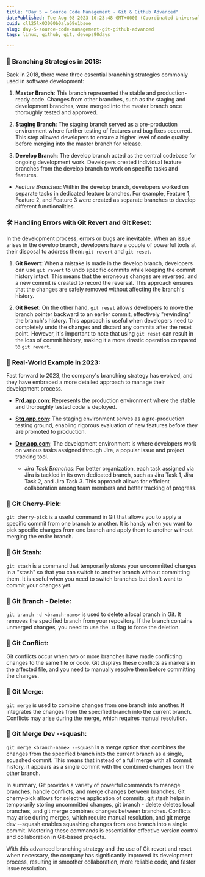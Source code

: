 ```yaml
---
title: "Day 5 = Source Code Management - Git & Github Advanced"
datePublished: Tue Aug 08 2023 10:23:48 GMT+0000 (Coordinated Universal Time)
cuid: cll25lx03000b0ala69o1bsoe
slug: day-5-source-code-management-git-github-advanced
tags: linux, github, git, devops90days

---
```


### 🌿 **Branching Strategies in 2018:**

Back in 2018, there were three essential branching strategies commonly used in software development:

1. **Master Branch**: This branch represented the stable and production-ready code. Changes from other branches, such as the staging and development branches, were merged into the master branch once thoroughly tested and approved.
    
2. **Staging Branch**: The staging branch served as a pre-production environment where further testing of features and bug fixes occurred. This step allowed developers to ensure a higher level of code quality before merging into the master branch for release.
    
3. **Develop Branch**: The develop branch acted as the central codebase for ongoing development work. Developers created individual feature branches from the develop branch to work on specific tasks and features.
    

* *Feature Branches*: Within the develop branch, developers worked on separate tasks in dedicated feature branches. For example, Feature 1, Feature 2, and Feature 3 were created as separate branches to develop different functionalities.
    

### 🛠️ **Handling Errors with Git Revert and Git Reset:**

In the development process, errors or bugs are inevitable. When an issue arises in the develop branch, developers have a couple of powerful tools at their disposal to address them: `git revert` and `git reset`.

1. **Git Revert**: When a mistake is made in the develop branch, developers can use `git revert` to undo specific commits while keeping the commit history intact. This means that the erroneous changes are reversed, and a new commit is created to record the reversal. This approach ensures that the changes are safely removed without affecting the branch's history.
    
2. **Git Reset**: On the other hand, `git reset` allows developers to move the branch pointer backward to an earlier commit, effectively "rewinding" the branch's history. This approach is useful when developers need to completely undo the changes and discard any commits after the reset point. However, it's important to note that using `git reset` can result in the loss of commit history, making it a more drastic operation compared to `git revert`.
    

### 📝 **Real-World Example in 2023:**

Fast forward to 2023, the company's branching strategy has evolved, and they have embraced a more detailed approach to manage their development process.

* [**Prd.app.com**](http://Prd.app.com): Represents the production environment where the stable and thoroughly tested code is deployed.
    
* [**Stg.app.com**](http://Stg.app.com): The staging environment serves as a pre-production testing ground, enabling rigorous evaluation of new features before they are promoted to production.
    
* [**Dev.app.com**](http://Dev.app.com): The development environment is where developers work on various tasks assigned through Jira, a popular issue and project tracking tool.
    
    * *Jira Task Branches*: For better organization, each task assigned via Jira is tackled in its own dedicated branch, such as Jira Task 1, Jira Task 2, and Jira Task 3. This approach allows for efficient collaboration among team members and better tracking of progress.
        

### 🌿 **Git Cherry-Pick**:

`git cherry-pick` is a useful command in Git that allows you to apply a specific commit from one branch to another. It is handy when you want to pick specific changes from one branch and apply them to another without merging the entire branch.

### 🌿 **Git Stash**:

`git stash` is a command that temporarily stores your uncommitted changes in a "stash" so that you can switch to another branch without committing them. It is useful when you need to switch branches but don't want to commit your changes yet.

### 🌿 **Git Branch - Delete**:

`git branch -d <branch-name>` is used to delete a local branch in Git. It removes the specified branch from your repository. If the branch contains unmerged changes, you need to use the `-D` flag to force the deletion.

### 🌿 **Git Conflict**:

Git conflicts occur when two or more branches have made conflicting changes to the same file or code. Git displays these conflicts as markers in the affected file, and you need to manually resolve them before committing the changes.

### 🌿 **Git Merge**:

`git merge` is used to combine changes from one branch into another. It integrates the changes from the specified branch into the current branch. Conflicts may arise during the merge, which requires manual resolution.

### 🌿 **Git Merge Dev --squash**:

`git merge <branch-name> --squash` is a merge option that combines the changes from the specified branch into the current branch as a single, squashed commit. This means that instead of a full merge with all commit history, it appears as a single commit with the combined changes from the other branch.

In summary, Git provides a variety of powerful commands to manage branches, handle conflicts, and merge changes between branches. Git cherry-pick allows for selective application of commits, git stash helps in temporarily storing uncommitted changes, git branch - delete deletes local branches, and git merge combines changes between branches. Conflicts may arise during merges, which require manual resolution, and git merge dev --squash enables squashing changes from one branch into a single commit. Mastering these commands is essential for effective version control and collaboration in Git-based projects.

With this advanced branching strategy and the use of Git revert and reset when necessary, the company has significantly improved its development process, resulting in smoother collaboration, more reliable code, and faster issue resolution.